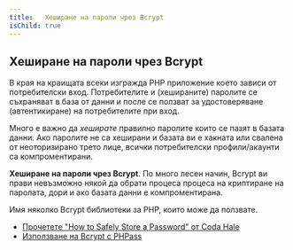 ```yaml
---
title:   Хеширане на пароли чрез Bcrypt
isChild: true
---
```


## Хеширане на пароли чрез Bcrypt

В края на краищата всеки изгражда PHP приложение което зависи от потребителски вход. Потребителите и (хешираните) паролите се съхраняват в база от данни и после се ползват за удостоверяване (автентикиране) на потребителите при вход.

Много е важно да _хеширате_ правилно паролите които се пазят в базата данни. Ако паролите не са хеширани и базата ви е хакната или свалена от неоторизирано трето лице, всички потребителски профили/акаунти са компроментирани.

**Хеширане на пароли чрез Bcrypt**. По много лесен начин, Bcrypt ви прави невъзможно някой да обрати процеса процеса на криптиране на паролата, дори и ако базата данни е компроментирана.

Имя няколко Bcrypt библиотеки за PHP, които може да ползвате.

* [Прочетете "How to Safely Store a Password" от Coda Hale][3]
* [Използване на Bcrypt с PHPass][4]

[3]: http://codahale.com/how-to-safely-store-a-password/
[4]: http://www.openwall.com/phpass/

